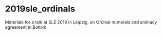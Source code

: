 # 2019sle_ordinals
Materials for a talk at SLE 2019 in Leipzig, on Ordinal numerals and animacy agreement in Botlikh.
